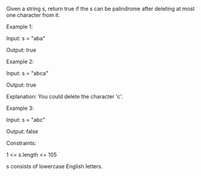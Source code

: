 Given a string s, return true if the s can be palindrome after deleting at most one character from it.

Example 1:

Input: s = "aba"

Output: true

Example 2:

Input: s = "abca"

Output: true

Explanation: You could delete the character 'c'.

Example 3:

Input: s = "abc"

Output: false

Constraints:

1 <= s.length <= 105

s consists of lowercase English letters.